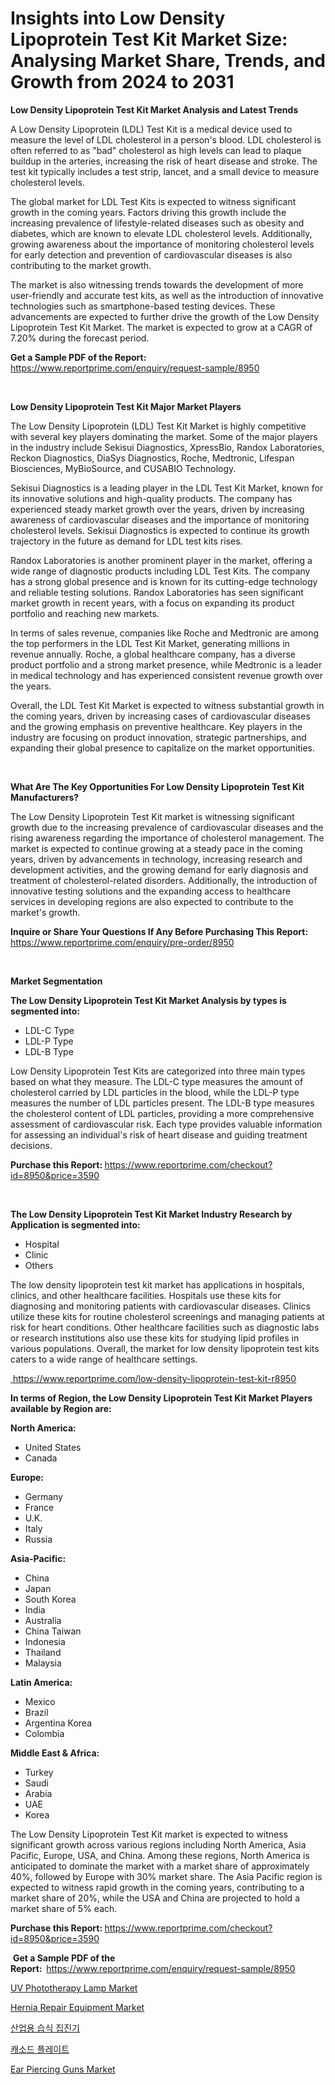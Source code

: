 <p><h1>Insights into Low Density Lipoprotein Test Kit Market Size: Analysing Market Share, Trends, and Growth from 2024 to 2031</h1></p><p><strong>Low Density Lipoprotein Test Kit Market Analysis and Latest Trends</strong></p>
<p><p>A Low Density Lipoprotein (LDL) Test Kit is a medical device used to measure the level of LDL cholesterol in a person's blood. LDL cholesterol is often referred to as "bad" cholesterol as high levels can lead to plaque buildup in the arteries, increasing the risk of heart disease and stroke. The test kit typically includes a test strip, lancet, and a small device to measure cholesterol levels.</p><p>The global market for LDL Test Kits is expected to witness significant growth in the coming years. Factors driving this growth include the increasing prevalence of lifestyle-related diseases such as obesity and diabetes, which are known to elevate LDL cholesterol levels. Additionally, growing awareness about the importance of monitoring cholesterol levels for early detection and prevention of cardiovascular diseases is also contributing to the market growth.</p><p>The market is also witnessing trends towards the development of more user-friendly and accurate test kits, as well as the introduction of innovative technologies such as smartphone-based testing devices. These advancements are expected to further drive the growth of the Low Density Lipoprotein Test Kit Market. The market is expected to grow at a CAGR of 7.20% during the forecast period.</p></p>
<p><strong>Get a Sample PDF of the Report:&nbsp;</strong> <a href="https://www.reportprime.com/enquiry/request-sample/8950">https://www.reportprime.com/enquiry/request-sample/8950</a></p>
<p>&nbsp;</p>
<p><strong>Low Density Lipoprotein Test Kit Major Market Players</strong></p>
<p><p>The Low Density Lipoprotein (LDL) Test Kit Market is highly competitive with several key players dominating the market. Some of the major players in the industry include Sekisui Diagnostics, XpressBio, Randox Laboratories, Reckon Diagnostics, DiaSys Diagnostics, Roche, Medtronic, Lifespan Biosciences, MyBioSource, and CUSABIO Technology. </p><p>Sekisui Diagnostics is a leading player in the LDL Test Kit Market, known for its innovative solutions and high-quality products. The company has experienced steady market growth over the years, driven by increasing awareness of cardiovascular diseases and the importance of monitoring cholesterol levels. Sekisui Diagnostics is expected to continue its growth trajectory in the future as demand for LDL test kits rises.</p><p>Randox Laboratories is another prominent player in the market, offering a wide range of diagnostic products including LDL Test Kits. The company has a strong global presence and is known for its cutting-edge technology and reliable testing solutions. Randox Laboratories has seen significant market growth in recent years, with a focus on expanding its product portfolio and reaching new markets.</p><p>In terms of sales revenue, companies like Roche and Medtronic are among the top performers in the LDL Test Kit Market, generating millions in revenue annually. Roche, a global healthcare company, has a diverse product portfolio and a strong market presence, while Medtronic is a leader in medical technology and has experienced consistent revenue growth over the years.</p><p>Overall, the LDL Test Kit Market is expected to witness substantial growth in the coming years, driven by increasing cases of cardiovascular diseases and the growing emphasis on preventive healthcare. Key players in the industry are focusing on product innovation, strategic partnerships, and expanding their global presence to capitalize on the market opportunities.</p></p>
<p>&nbsp;</p>
<p><strong>What Are The Key Opportunities For Low Density Lipoprotein Test Kit Manufacturers?</strong></p>
<p><p>The Low Density Lipoprotein Test Kit market is witnessing significant growth due to the increasing prevalence of cardiovascular diseases and the rising awareness regarding the importance of cholesterol management. The market is expected to continue growing at a steady pace in the coming years, driven by advancements in technology, increasing research and development activities, and the growing demand for early diagnosis and treatment of cholesterol-related disorders. Additionally, the introduction of innovative testing solutions and the expanding access to healthcare services in developing regions are also expected to contribute to the market's growth.</p></p>
<p><strong>Inquire or Share Your Questions If Any Before Purchasing This Report:</strong> <a href="https://www.reportprime.com/enquiry/pre-order/8950">https://www.reportprime.com/enquiry/pre-order/8950</a></p>
<p>&nbsp;</p>
<p><strong>Market Segmentation</strong></p>
<p><strong>The Low Density Lipoprotein Test Kit Market Analysis by types is segmented into:</strong></p>
<p><ul><li>LDL-C Type</li><li>LDL-P Type</li><li>LDL-B Type</li></ul></p>
<p><p>Low Density Lipoprotein Test Kits are categorized into three main types based on what they measure. The LDL-C type measures the amount of cholesterol carried by LDL particles in the blood, while the LDL-P type measures the number of LDL particles present. The LDL-B type measures the cholesterol content of LDL particles, providing a more comprehensive assessment of cardiovascular risk. Each type provides valuable information for assessing an individual's risk of heart disease and guiding treatment decisions.</p></p>
<p><strong>Purchase this Report:&nbsp;</strong><a href="https://www.reportprime.com/checkout?id=8950&price=3590">https://www.reportprime.com/checkout?id=8950&price=3590</a></p>
<p>&nbsp;</p>
<p><strong>The Low Density Lipoprotein Test Kit Market Industry Research by Application is segmented into:</strong></p>
<p><ul><li>Hospital</li><li>Clinic</li><li>Others</li></ul></p>
<p><p>The low density lipoprotein test kit market has applications in hospitals, clinics, and other healthcare facilities. Hospitals use these kits for diagnosing and monitoring patients with cardiovascular diseases. Clinics utilize these kits for routine cholesterol screenings and managing patients at risk for heart conditions. Other healthcare facilities such as diagnostic labs or research institutions also use these kits for studying lipid profiles in various populations. Overall, the market for low density lipoprotein test kits caters to a wide range of healthcare settings.</p></p>
<p><a href="https://www.reportprime.com/low-density-lipoprotein-test-kit-r8950">&nbsp;https://www.reportprime.com/low-density-lipoprotein-test-kit-r8950</a></p>
<p><strong>In terms of Region, the Low Density Lipoprotein Test Kit Market Players available by Region are:</strong></p>
<p>
    <p> <strong> North America: </strong>
        <ul>
            <li>United States</li>
            <li>Canada</li>
        </ul>
        </p> 
    <p> <strong> Europe: </strong>
        <ul>
            <li>Germany</li>
            <li>France</li>
            <li>U.K.</li>
            <li>Italy</li>
            <li>Russia</li>
        </ul>
        </p> 
    <p> <strong> Asia-Pacific: </strong>
        <ul>
            <li>China</li>
            <li>Japan</li>
            <li>South Korea</li>
            <li>India</li>
            <li>Australia</li>
            <li>China Taiwan</li>
            <li>Indonesia</li>
            <li>Thailand</li>
            <li>Malaysia</li>
        </ul>
        </p> 
    <p> <strong> Latin America: </strong>
        <ul>
            <li>Mexico</li>
            <li>Brazil</li>
            <li>Argentina Korea</li>
            <li>Colombia</li>
        </ul>
        </p> 
    <p> <strong> Middle East & Africa: </strong>
        <ul>
            <li>Turkey</li>
            <li>Saudi</li>
            <li>Arabia</li>
            <li>UAE</li>
            <li>Korea</li>
        </ul>
    </p>
    </p>
<p><p>The Low Density Lipoprotein Test Kit market is expected to witness significant growth across various regions including North America, Asia Pacific, Europe, USA, and China. Among these regions, North America is anticipated to dominate the market with a market share of approximately 40%, followed by Europe with 30% market share. The Asia Pacific region is expected to witness rapid growth in the coming years, contributing to a market share of 20%, while the USA and China are projected to hold a market share of 5% each.</p></p>
<p><strong>Purchase this Report: </strong><a href="https://www.reportprime.com/checkout?id=8950&price=3590">https://www.reportprime.com/checkout?id=8950&price=3590</a></p>
<p>&nbsp;<strong>Get a Sample PDF of the Report:&nbsp;&nbsp;</strong><a href="https://www.reportprime.com/enquiry/request-sample/8950">https://www.reportprime.com/enquiry/request-sample/8950</a></p>
<p><strong></strong></p>
<p><p><a href="https://www.linkedin.com/pulse/uv-phototherapy-lamp-market-size-examines-its-scope-primary-focus-45wke?trackingId=7eEzwUgkTRGCpxPVVjSpmg%3D%3D">UV Phototherapy Lamp Market</a></p><p><a href="https://github.com/fiixsa/Market-Research-Report-List-2/blob/main/hernia-repair-equipment-market.md">Hernia Repair Equipment Market</a></p><p><a href="https://medium.com/@francescaove76856/%EA%B3%B5%EC%97%85%EC%9A%A9-%EC%A0%96%EC%9D%80-%EB%A8%BC%EC%A7%80-%EC%88%98%EC%A7%91%EA%B8%B0-%EC%8B%9C%EC%9E%A5-%EC%8B%9C%EC%9E%A5-%EC%A0%90%EC%9C%A0%EC%9C%A8-%EC%8B%9C%EC%9E%A5-%EB%8F%99%ED%96%A5-%EB%B0%8F-%EB%AF%B8%EB%9E%98-%EC%84%B1%EC%9E%A5-%ED%83%90%EC%83%89-4bc88e4766d2">산업용 습식 집진기</a></p><p><a href="https://github.com/khytkeqagplkzqvh/Market-Research-Report-List-2/blob/main/888576273438.md">캐소드 플레이트</a></p><p><a href="https://issuu.com/reportprime-2/docs/ear-piercing-guns-market-size-2030.pptx">Ear Piercing Guns Market</a></p></p>